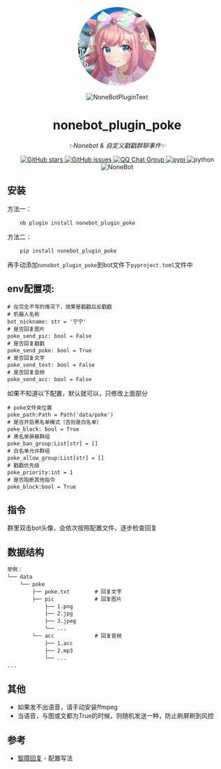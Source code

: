 <div align="center">
  <img src="https://raw.githubusercontent.com/Agnes4m/nonebot_plugin_l4d2_server/main/image/logo.png" width="180" height="180"  alt="AgnesDigitalLogo">
  <br>
  <p><img src="https://s2.loli.net/2022/06/16/xsVUGRrkbn1ljTD.png" width="240" alt="NoneBotPluginText"></p>
</div>

<div align="center">

# nonebot_plugin_poke

_✨Nonebot & 自定义戳戳群聊事件✨_

<a href="https://github.com/Agnes4m/nonebot_plugin_poke/stargazers">
        <img alt="GitHub stars" src="https://img.shields.io/github/stars/Agnes4m/nonebot_plugin_poke" alt="stars">
</a>
<a href="https://github.com/Agnes4m/nonebot_plugin_poke/issues">
        <img alt="GitHub issues" src="https://img.shields.io/github/issues/Agnes4m/nonebot_plugin_poke" alt="issues">
</a>
<a href="https://jq.qq.com/?_wv=1027&k=HdjoCcAe">
        <img src="https://img.shields.io/badge/QQ%E7%BE%A4-399365126-orange?style=flat-square" alt="QQ Chat Group">
</a>
<a href="https://pypi.python.org/pypi/nonebot_plugin_poke">
        <img src="https://img.shields.io/pypi/v/nonebot_plugin_poke.svg" alt="pypi">
</a>
    <img src="https://img.shields.io/badge/python-3.9+-blue.svg" alt="python">
    <img src="https://img.shields.io/badge/nonebot-2.0.0-red.svg" alt="NoneBot">

</div>

## 安装

方法一：

        nb plugin install nonebot_plugin_poke

方法二：

        pip install nonebot_plugin_poke

再手动添加`nonebot_plugin_poke`到bot文件下`pyproject.toml`文件中

## env配置项:

    # 在完全不写的情况下，效果是戳戳后反戳戳
    # 机器人名称
    bot_nickname: str = '宁宁'
    # 是否回复图片
    poke_send_pic: bool = False
    # 是否回复戳戳
    poke_send_poke: bool = True
    # 是否回复文字
    poke_send_text: bool = False
    # 是否回复音频
    poke_send_acc: bool = False

如果不知道以下配置，默认就可以，只修改上面部分

    # poke文件夹位置
    poke_path:Path = Path('data/poke')
    # 是否开启黑名单模式（否则是白名单）
    poke_black: bool = True
    # 黑名单屏蔽群组
    poke_ban_group:List[str] = []
    # 白名单允许群组
    poke_allow_group:List[str] = []
    # 戳戳优先级
    poke_priority:int = 1
    # 是否阻断其他指令
    poke_block:bool = True

## 指令

群里双击bot头像，会依次按照配置文件，逐步检查回复

## 数据结构


```txt
举例：
└── data
    └── poke
        ├── poke.txt        # 回复文字
        ├── pic             # 回复图片
            ├── 1.png
            ├── 2.jpg
            ├── 3.jpeg
            └── ...
        └── acc             # 回复音频
            ├── 1.acc
            ├── 2.mp3
            └── ...
...
```

## 其他

- 如果发不出语音，请手动安装ffmpeg
- 当语音，与图或文都为True的时候，则随机发送一种，防止刷屏刷到风控

## 参考

- [智障回复](https://github.com/Special-Week/nonebot_plugin_smart_reply) - 配置写法
